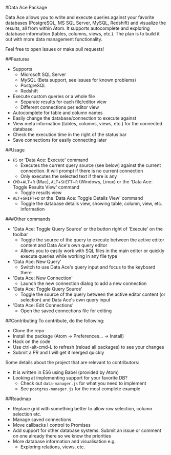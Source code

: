 #Data Ace Package

Data Ace allows you to write and execute queries against your favorite databases (PostgreSQL, MS SQL Server, MySQL, Redshift) and visualize the results, all from within Atom. It supports autocomplete and exploring database information (tables, columns, views, etc.). The plan is to build it out with more data management functionality.

Feel free to open issues or make pull requests!

##Features
- Supports
  - Microsoft SQL Server
  - MySQL (Beta support, see issues for known problems)
  - PostgreSQL
  - Redshift
- Execute custom queries or a whole file
  - Separate results for each file/editor view
  - Different connections per editor view
- Autocomplete for table and column names
- Easily change the database/connection to execute against
- View meta information (tables, columns, views, etc.) for the connected database
- Check the execution time in the right of the status bar
- Save connections for easily connecting later

##Usage
- `F5` or 'Data Ace: Execute' command
  - Executes the current query source (see below) against the current connection. It will prompt if there is no current connection
  - Only executes the selected text if there is any
- `CMD`+`ALT`+`R` (Mac), `ALT`+`SHIFT`+`R` (Windows, Linux) or the 'Data Ace: Toggle Results View' command
  - Toggle results view
- `ALT`+`SHIFT`+`D` or the 'Data Ace: Toggle Details View' command
  - Toggle the database details view, showing table, column, view, etc. information

###Other commands
- 'Data Ace: Toggle Query Source' or the button right of 'Execute' on the toolbar
  - Toggle the source of the query to execute between the active editor content and Data Ace's own query editor
  - Allows you to easily work with SQL files in the main editor or quickly execute queries while working in any file type
- 'Data Ace: New Query'
  - Switch to use Data Ace's query input and focus to the keyboard there
- 'Data Ace: New Connection'
  - Launch the new connection dialog to add a new connection
- 'Data Ace: Toggle Query Source'
  - Toggle the source of the query between the active editor content (or selection) and Data Ace's own query input
- 'Data Ace: Edit Connections'
  - Open the saved connections file for editing

##Contributing
To contribute, do the following:
- Clone the repo
- Install the package (Atom -> Preferences... -> Install)
- Hack on the code
- Use ctrl-alt-cmd-L to refresh (reload all packages) to see your changes
- Submit a PR and I will get it merged quickly

Some details about the project that are relevant to contributors:
- It is written in ES6 using Babel (provided by Atom)
- Looking at implementing support for your favorite DB?
  - Check out `data-manager.js` for what you need to implement
  - See `postgres-manager.js` for the most complete example

##Roadmap
- Replace grid with something better to allow row selection, column selection etc.
- Manage saved connections
- Move callbacks I control to Promises
- Add support for other database systems. Submit an issue or comment on one already there so we know the priorities
- More database information and visualisation e.g.
  - Exploring relations, views, etc.
